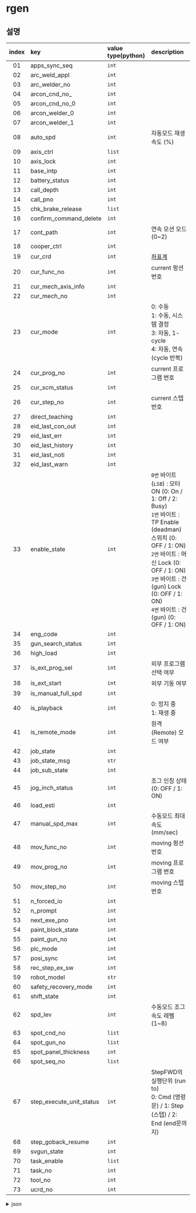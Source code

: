 ﻿# rgen
## 설명
|index|key|value type(python)|description|
|:---:|:---|:---|:---|
|01|apps_sync_seq|`int`||
|02|arc_weld_appl|`int`||
|03|arc_welder_no|`int`||
|04|arcon_cnd_no_|`int`|
|05|arcon_cnd_no_0|`int`||
|06|arcon_welder_0|`int`||
|07|arcon_welder_1|`int`||
|08|auto_spd|`int`|자동모드 재생 속도 (%)|
|09|axis_ctrl|`list`||
|10|axis_lock|`int`||
|11|base_intp|`int`||
|12|battery_status|`int`||
|13|call_depth|`int`||
|14|call_pno|`int`||
|15|chk_brake_release|`list`||
|16|confirm_command_delete|`int`||
|17|cont_path|`int`|연속 모션 모드 (0~2)|
|18|cooper_ctrl|`int`||
|19|cur_crd|`int`|[좌표계](./crdsys.md)|
|20|cur_func_no|`int`|current 펑션 번호|
|21|cur_mech_axis_info|`int`||
|22|cur_mech_no|`int`||
|23|cur_mode|`int`|0: 수동<br>1: 수동, 시스템 결정<br>3: 자동, 1-cycle<br>4: 자동, 연속 (cycle 반복)|
|24|cur_prog_no|`int`|current 프로그램 번호|
|25|cur_scm_status|`int`||
|26|cur_step_no|`int`|current 스텝 번호|
|27|direct_teaching|`int`||
|28|eid_last_con_out|`int`||
|29|eid_last_err|`int`||
|30|eid_last_history|`int`||
|31|eid_last_noti|`int`||
|32|eid_last_warn|`int`||
|33|enable_state|`int`|`0번` 바이트(`LSB`) : 모터 ON (0: On / 1: Off / 2: Busy) <br> `1번` 바이트 : TP Enable (deadman) 스위치 (0: OFF / 1: ON)<br>`2번` 바이트 : 머신 Lock (0: OFF / 1: ON)<br>`3번` 바이트 : 건(gun) Lock (0: OFF / 1: ON)<br>`4번` 바이트 : 건(gun) (0: OFF / 1: ON)|
|34|eng_code|`int`||
|35|gun_search_status|`int`||
|36|high_load|`int`||
|37|is_ext_prog_sel|`int`|외부 프로그램 선택 여부|
|38|is_ext_start|`int`|외부 기동 여부|
|39|is_manual_full_spd|`int`||
|40|is_playback|`int`|0: 정지 중<br>1: 재생 중|
|41|is_remote_mode|`int`|원격(Remote) 모드 여부|
|42|job_state|`int`||
|43|job_state_msg|`str`||
|44|job_sub_state|`int`||
|45|jog_inch_status|`int`|조그 인칭 상태 (0: OFF / 1: ON)
|46|load_esti|`int`||
|47|manual_spd_max|`int`|수동모드 최대 속도 (mm/sec)|
|48|mov_func_no|`int`|moving 펑션 번호|
|49|mov_prog_no|`int`|moving 프로그램 번호|
|50|mov_step_no|`int`|moving 스텝 번호|
|51|n_forced_io|`int`||
|52|n_prompt|`int`||
|53|next_exe_pno|`int`||
|54|paint_block_state|`int`||
|55|paint_gun_no|`int`||
|56|plc_mode|`int`||
|57|posi_sync|`int`||
|58|rec_step_ex_sw|`int`||
|59|robot_model|`str`||
|60|safety_recovery_mode|`int`||
|61|shift_state|`int`||
|62|spd_lev|`int`|수동모드 조그 속도 레벨 (1~8)|
|63|spot_cnd_no|`list`||
|64|spot_gun_no|`list`||
|65|spot_panel_thickness|`int`||
|66|spot_seq_no|`list`||
|67|step_execute_unit_status|`int`|StepFWD의 실행단위 (run to) <br> 0: Cmd (명령문) / 1: Step (스텝) / 2: End (end문까지)
|68|step_goback_resume|`int`||
|69|svgun_state|`int`||
|70|task_enable|`list`|
|71|task_no|`int`||
|72|tool_no|`int`||
|73|ucrd_no|`int`||




<details><summary>json</summary>

```json
{
    "_type": "JObject",
    "spot_cnd_no": [
        0,
        0,
        0,
        0
    ],
    "cont_path": 1,
    "eng_code": 0,
    "apps_sync_seq": 0,
    "call_pno": -1,
    "cur_mode": 0,
    "is_manual_full_spd": 0,
    "arc_welder_no": 0,
    "is_playback": 0,
    "high_load": 0,
    "spot_gun_no": [
        0,
        0,
        0,
        0
    ],
    "mov_func_no": 2,
    "is_ext_start": 0,
    "is_remote_mode": 0,
    "is_ext_prog_sel": 0,
    "enable_state": 256,
    "arc_weld_appl": 0,
    "manual_spd_max": 190,
    "n_forced_io": 0,
    "posi_sync": 0,
    "eid_last_err": 28203,
    "spd_lev": 1,
    "arcon_welder_0": 0,
    "eid_last_warn": -1,
    "arcon_cnd_no_0": 1,
    "eid_last_noti": 22750,
    "eid_last_history": 18009,
    "job_state": 0,
    "cur_func_no": 2,
    "eid_last_con_out": -1,
    "n_prompt": 0,
    "cur_prog_no": 7003,
    "cur_step_no": 0,
    "mov_prog_no": 7003,
    "task_enable": [
        1,
        0,
        0,
        0,
        0,
        0,
        0,
        0
    ],
    "mov_step_no": 0,
    "axis_lock": 0,
    "task_no": 0,
    "shift_state": 0,
    "call_depth": 0,
    "next_exe_pno": -1,
    "tool_no": 0,
    "auto_spd": 100,
    "job_sub_state": 0,
    "jog_inch_status": 0,
    "spot_seq_no": [
        0,
        0,
        0,
        0
    ],
    "step_execute_unit_status": 0,
    "robot_model": "HH020-03",
    "cur_mech_no": 0,
    "base_intp": 0,
    "cur_mech_axis_info": 63,
    "load_esti": 1,
    "cur_crd": 0,
    "spot_panel_thickness": 0.000000,
    "ucrd_no": 0,
    "gun_search_status": 0,
    "step_goback_resume": 0,
    "job_state_msg": "",
    "cooper_ctrl": 16128,
    "svgun_state": 0,
    "arcon_welder_1": -1,
    "arcon_cnd_no_-1": 1,
    "plc_mode": 1,
    "battery_status": 0,
    "axis_ctrl": [
        1,
        1,
        1,
        1,
        1,
        1,
        1,
        1,
        1,
        1,
        1,
        1,
        1,
        1,
        1,
        1,
        1,
        1,
        1,
        1,
        1,
        1,
        1,
        1,
        1,
        1,
        1,
        1,
        1,
        1,
        1,
        1
    ],
    "paint_gun_no": 0,
    "paint_block_state": 0,
    "confirm_command_delete": 1,
    "direct_teaching": 0,
    "safety_recovery_mode": 0,
    "rec_step_ex_sw": 0,
    "cur_scm_status": 0,
    "chk_brake_release": [
        1,
        1,
        1,
        1,
        1,
        1
    ]
}
```
</details>
